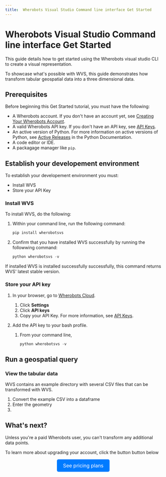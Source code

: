 ```yaml
---
title:  Wherobots Visual Studio Command line interface Get Started
---
```


# Wherobots Visual Studio Command line interface Get Started

This guide details how to get started using the Wherobots visual studio CLI to create a visual representation.

To showcase what's possible with WVS, this guide demonstrates how transform tabular geospatial data into a three dimensional data.

## Prerequisites

Before beginning this Get Started tutorial, you must have the following:

* A Wherobots account. If you don't have an account yet, see [Creating Your Wherobots Account](https://docs.wherobots.com/latest/get-started/create-account/).
* A valid Wherobots API key. If you don't have an API key, see [API Keys](https://docs.wherobots.com/latest/get-started/api-keys/).
* An active version of Python. For more information on active versions of Python, see [Active Releases](https://www.python.org/downloads/#Active-Python-Releasex) in the Python Documentation.
* A code editor or IDE.
* A packagage manager like `pip`.

## Establish your developement environment

To establish your developement environment you must:

* Install WVS
* Store your API Key

### Install WVS

To install WVS, do the following:

1. Within your command line, run the following command:

    ```python
   pip install wherobotsvs
   ```

3. Confirm that you have installed WVS successfully by running the followwing command:

   ```python
   python wherobotsvs -v
   ```

If installed WVS is installed successfully successfully, this command returns WVS' latest stable version.

### Store your API key

1. In your browser, go to [Wherobots Cloud](https://cloud.wherobots.com/).
   1. Click **Settings**
   2. Click **API keys**
   3. Copy your API Key. For more information, see [API Keys](https://docs.wherobots.com/latest/get-started/api-keys/).

1. Add the API key to your bash profile.
   1. From your command line,

       ```python
       python wherobotsvs -v
       ```
       
## Run a geospatial query

### View the tabular data

WVS contains an example directory with several CSV files that can be transformed with WVS.

1. Convert the example CSV into a dataframe
2. Enter the geometry
3. 

## What's next?
Unless you're a paid Wherobots user, you can't transform any additional data points.

To learn more about upgrading your account, click the button button below

<div style="text-align: center;">
  <a href="https://wherobots.com/pricing/" class="button" style="display: inline-block; padding: 10px 20px; font-size: 16px; color: white; background-color: #007bff; border-radius: 5px; text-decoration: none; on-click: copyToClipboard;">See pricing plans</a>
</div>

